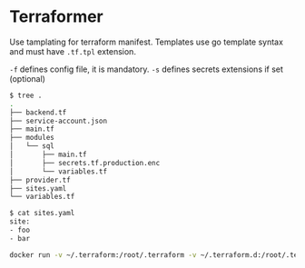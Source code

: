 # Terraformer

Use tamplating for terraform manifest.
Templates use go template syntax and must have `.tf.tpl` extension.

`-f` defines config file, it is mandatory.
`-s` defines secrets extensions if set (optional)

```bash
$ tree .
.
├── backend.tf
├── service-account.json
├── main.tf
├── modules
│   └── sql
│       ├── main.tf
│       ├── secrets.tf.production.enc
│       └── variables.tf
├── provider.tf
├── sites.yaml
└── variables.tf
```

```bash
$ cat sites.yaml
site:
- foo
- bar

docker run -v ~/.terraform:/root/.terraform -v ~/.terraform.d:/root/.terraform.d -v $(pwd):/app -w /app --rm -e GOOGLE_APPLICATION_CREDENTIALS=/app/service-account.json softonic/terraformer:edge -f sites.yaml -s .production.enc init
```
